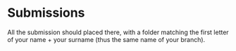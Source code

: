# Submissions

All the submission should placed there, with a folder matching the first letter of your name + your surname (thus the same name of your branch).